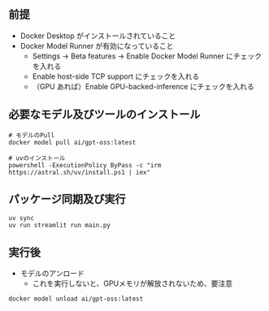 ## 前提

- Docker Desktop がインストールされていること
- Docker Model Runner が有効になっていること
  - Settings -> Beta features -> Enable Docker Model Runner にチェックを入れる
  - Enable host-side TCP support にチェックを入れる
  - （GPU あれば）Enable GPU-backed-inference にチェックを入れる

## 必要なモデル及びツールのインストール

```shell
# モデルのPull
docker model pull ai/gpt-oss:latest

# uvのインストール
powershell -ExecutionPolicy ByPass -c "irm https://astral.sh/uv/install.ps1 | iex"
```

## パッケージ同期及び実行

```shell
uv sync
uv run streamlit run main.py

```


## 実行後

- モデルのアンロード
  - これを実行しないと、GPUメモリが解放されないため、要注意

```shell
docker model unload ai/gpt-oss:latest
```
